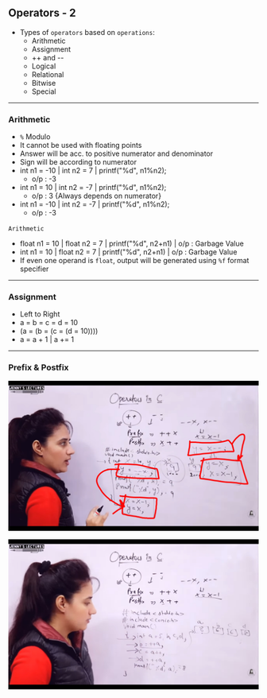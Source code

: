## Operators - 2
- Types of `operators` based on `operations`:
    - Arithmetic
    - Assignment
    - ++ and --
    - Logical
    - Relational
    - Bitwise
    - Special

---
 
### Arithmetic
- `%` Modulo 
- It cannot be used with floating points
- Answer will be acc. to positive numerator and denominator
- Sign will be according to numerator
- int n1 = -10 | int n2 = 7 | printf("%d", n1%n2);
    - o/p : -3
- int n1 = 10 | int n2 = -7 | printf("%d", n1%n2);
    - o/p : 3 {Always depends on numerator}
- int n1 = -10 | int n2 = -7 | printf("%d", n1%n2);
    - o/p : -3

`Arithmetic`
- float n1 = 10 | float n2 = 7 | printf("%d", n2+n1) | o/p : Garbage Value
- int n1 = 10 | float n2 = 7 | printf("%d", n2+n1) | o/p : Garbage Value
- If even one operand is `float`, output will be generated using `%f` format specifier

---

### Assignment
- Left to Right
- a = b = c = d = 10
- (a = (b = (c = (d = 10))))
- a = a + 1 | a += 1 


---

### Prefix & Postfix
![Alt text](Screenshot_2023-09-05-23-00-26-69_f9ee0578fe1cc94de7482bd41accb329.jpg)

![Alt text](Screenshot_2023-09-05-23-02-16-92_f9ee0578fe1cc94de7482bd41accb329.jpg)